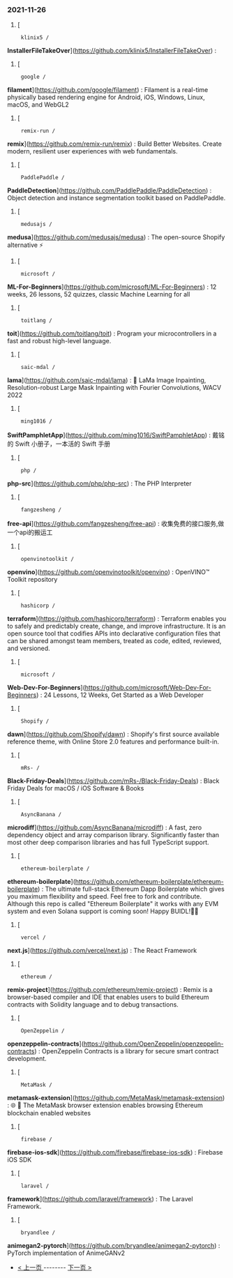 ### 2021-11-26 
1. [
    

        klinix5 /
**InstallerFileTakeOver**](https://github.com/klinix5/InstallerFileTakeOver) : 
1. [
    

        google /
**filament**](https://github.com/google/filament) : Filament is a real-time physically based rendering engine for Android, iOS, Windows, Linux, macOS, and WebGL2
1. [
    

        remix-run /
**remix**](https://github.com/remix-run/remix) : Build Better Websites. Create modern, resilient user experiences with web fundamentals.
1. [
    

        PaddlePaddle /
**PaddleDetection**](https://github.com/PaddlePaddle/PaddleDetection) : Object detection and instance segmentation toolkit based on PaddlePaddle.
1. [
    

        medusajs /
**medusa**](https://github.com/medusajs/medusa) : The open-source Shopify alternative ⚡️
1. [
    

        microsoft /
**ML-For-Beginners**](https://github.com/microsoft/ML-For-Beginners) : 12 weeks, 26 lessons, 52 quizzes, classic Machine Learning for all
1. [
    

        toitlang /
**toit**](https://github.com/toitlang/toit) : Program your microcontrollers in a fast and robust high-level language.
1. [
    

        saic-mdal /
**lama**](https://github.com/saic-mdal/lama) : 🦙 LaMa Image Inpainting, Resolution-robust Large Mask Inpainting with Fourier Convolutions, WACV 2022
1. [
    

        ming1016 /
**SwiftPamphletApp**](https://github.com/ming1016/SwiftPamphletApp) : 戴铭的 Swift 小册子，一本活的 Swift 手册
1. [
    

        php /
**php-src**](https://github.com/php/php-src) : The PHP Interpreter
1. [
    

        fangzesheng /
**free-api**](https://github.com/fangzesheng/free-api) : 收集免费的接口服务,做一个api的搬运工
1. [
    

        openvinotoolkit /
**openvino**](https://github.com/openvinotoolkit/openvino) : OpenVINO™ Toolkit repository
1. [
    

        hashicorp /
**terraform**](https://github.com/hashicorp/terraform) : Terraform enables you to safely and predictably create, change, and improve infrastructure. It is an open source tool that codifies APIs into declarative configuration files that can be shared amongst team members, treated as code, edited, reviewed, and versioned.
1. [
    

        microsoft /
**Web-Dev-For-Beginners**](https://github.com/microsoft/Web-Dev-For-Beginners) : 24 Lessons, 12 Weeks, Get Started as a Web Developer
1. [
    

        Shopify /
**dawn**](https://github.com/Shopify/dawn) : Shopify's first source available reference theme, with Online Store 2.0 features and performance built-in.
1. [
    

        mRs- /
**Black-Friday-Deals**](https://github.com/mRs-/Black-Friday-Deals) : Black Friday Deals for macOS / iOS Software & Books
1. [
    

        AsyncBanana /
**microdiff**](https://github.com/AsyncBanana/microdiff) : A fast, zero dependency object and array comparison library. Significantly faster than most other deep comparison libraries and has full TypeScript support.
1. [
    

        ethereum-boilerplate /
**ethereum-boilerplate**](https://github.com/ethereum-boilerplate/ethereum-boilerplate) : The ultimate full-stack Ethereum Dapp Boilerplate which gives you maximum flexibility and speed. Feel free to fork and contribute. Although this repo is called "Ethereum Boilerplate" it works with any EVM system and even Solana support is coming soon! Happy BUIDL!👷‍♂️
1. [
    

        vercel /
**next.js**](https://github.com/vercel/next.js) : The React Framework
1. [
    

        ethereum /
**remix-project**](https://github.com/ethereum/remix-project) : Remix is a browser-based compiler and IDE that enables users to build Ethereum contracts with Solidity language and to debug transactions.
1. [
    

        OpenZeppelin /
**openzeppelin-contracts**](https://github.com/OpenZeppelin/openzeppelin-contracts) : OpenZeppelin Contracts is a library for secure smart contract development.
1. [
    

        MetaMask /
**metamask-extension**](https://github.com/MetaMask/metamask-extension) : 🌐 🔌 The MetaMask browser extension enables browsing Ethereum blockchain enabled websites
1. [
    

        firebase /
**firebase-ios-sdk**](https://github.com/firebase/firebase-ios-sdk) : Firebase iOS SDK
1. [
    

        laravel /
**framework**](https://github.com/laravel/framework) : The Laravel Framework.
1. [
    

        bryandlee /
**animegan2-pytorch**](https://github.com/bryandlee/animegan2-pytorch) : PyTorch implementation of AnimeGANv2 

- [ < 上一页 ](https://github.com/able8/github-trending-daily-record/blob/master/2021-11-25.md) -------- [ 下一页 > ](https://github.com/able8/github-trending-daily-record/blob/master/2021-11-27.md)